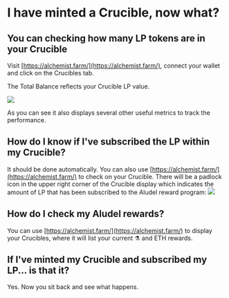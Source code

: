 # I have minted a Crucible, now what?

## You can checking how many LP tokens are in your Crucible

Visit [https://alchemist.farm/](https://alchemist.farm/), connect your wallet and click on the Crucibles tab.

The Total Balance reflects your Crucible LP value.

![](https://i.imgur.com/WCBz8yM.png)

As you can see it also displays several other useful metrics to track the performance.

## How do I know if I've subscribed the LP within my Crucible?

It should be done automatically. You can also use [https://alchemist.farm/](https://alchemist.farm/) to check on your Crucible. There will be a padlock icon in the upper right corner of the Crucible display which indicates the amount of LP that has been subscribed to the Aludel reward program: ![](https://i.imgur.com/ed4d3m8.png)

## How do I check my Aludel rewards?

You can use [https://alchemist.farm/](https://alchemist.farm/) to display your Crucibles, where it will list your current ⚗️ and ETH rewards.

## If I've minted my Crucible and subscribed my LP... is that it?

Yes. Now you sit back and see what happens.

#### 

